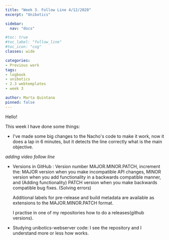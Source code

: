 ```yaml
---
title: "Week 3. Follow Line 4/12/2020"
excerpt: "Unibotics"

sidebar:
  nav: "docs"

#toc: true
#toc_label: "follow_line"
#toc_icon: "cog"
classes: wide

categories:
- Previous work
tags:
- logbook
- unibotics
- 2.3 webtemplates
- week 3

author: Marta Quintana
pinned: false
---
```


Hello!

This week I have done some things:

-  I've made some big changes to the Nacho's code to make it work, now it does a lap in 6 minutes, but it detects the line correctly what is the main objective.

  *adding video follow line*

- Versions in GitHub :
  Version number  MAJOR.MINOR.PATCH, increment the:
    MAJOR version when you make incompatible API changes,
    MINOR version when you add functionality in a backwards compatible manner, and  (Adding functionality)
    PATCH version when you make backwards compatible bug fixes. (Solving errors)
    
    Additional labels for pre-release and build metadata are available as extensions to the MAJOR.MINOR.PATCH format.
    
    I practise in one of my repositories how to do a releases(github versions).
    
- Studying unibotics-webserver code: I see the repository and  I understand more or less how works. 
